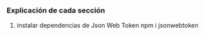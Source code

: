 ### **Explicación de cada sección**
 
 1. instalar dependencias de Json Web Token npm i jsonwebtoken